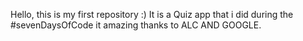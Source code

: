 Hello, this is my first repository :) It is a Quiz app that i did during the #sevenDaysOfCode it amazing thanks to ALC AND GOOGLE.
